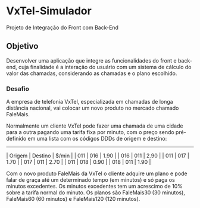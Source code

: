 # VxTel-Simulador
 Projeto de Integração do Front com Back-End

 ## Objetivo
 Desenvolver uma aplicação que integre as funcionalidades do front e back-end, cuja finalidade é a interação do usuário com um sistema de cálculo do valor das chamadas, considerando as chamadas e o plano escolhido. 

 ### Desafio
 A empresa de telefonia VxTel, especializada em chamadas de longa distância nacional, vai colocar um novo produto no mercado chamado FaleMais.

 Normalmente um cliente VxTel pode fazer uma chamada de uma cidade para a outra pagando uma tarifa fixa por minuto, com o preço sendo pré-definido em uma lista com os códigos DDDs de origem e destino:
   ____________________________
  | Origem | Destino |  $/min  |
  |  011   |   016   |   1.90  |
  |  016   |   011   |   2.90  |
  |  011   |   017   |   1.70  |
  |  017   |   011   |   2.70  |
  |  011   |   018   |   0.90  |
  |  018   |   011   |   1.90  |
  
 Com o novo produto FaleMais da VxTel o cliente adquire um plano e pode falar de graça até um determinado tempo (em minutos) e só paga os minutos excedentes. Os minutos excedentes tem um acrescimo de 10% sobre a tarifa normal do minuto. Os planos são FaleMais30 (30 minutos), FaleMais60 (60 minutos) e FaleMais120 (120 minutos). 